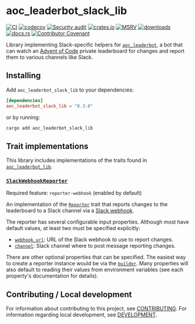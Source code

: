 # aoc_leaderbot_slack_lib

[![CI](https://github.com/clechasseur/aoc_leaderbot/actions/workflows/ci.yml/badge.svg?branch=main&event=push)](https://github.com/clechasseur/aoc_leaderbot/actions/workflows/ci.yml) [![codecov](https://codecov.io/gh/clechasseur/aoc_leaderbot/branch/main/graph/badge.svg?token=qSFdAkbb8U)](https://codecov.io/gh/clechasseur/aoc_leaderbot) [![Security audit](https://github.com/clechasseur/aoc_leaderbot/actions/workflows/audit-check.yml/badge.svg?branch=main)](https://github.com/clechasseur/aoc_leaderbot/actions/workflows/audit-check.yml) [![crates.io](https://img.shields.io/crates/v/aoc_leaderbot_slack_lib.svg)](https://crates.io/crates/aoc_leaderbot_slack_lib) [![MSRV](https://img.shields.io/crates/msrv/aoc_leaderbot_slack_lib)](https://github.com/clechasseur/aoc_leaderbot/tree/main/aoc_leaderbot_slack_lib) [![downloads](https://img.shields.io/crates/d/aoc_leaderbot_slack_lib.svg)](https://crates.io/crates/aoc_leaderbot_slack_lib) [![docs.rs](https://img.shields.io/badge/docs-latest-blue.svg)](https://docs.rs/aoc_leaderbot_slack_lib) [![Contributor Covenant](https://img.shields.io/badge/Contributor%20Covenant-2.1-4baaaa.svg)](../CODE_OF_CONDUCT.md)

Library implementing Slack-specific helpers for [`aoc_leaderbot`](https://github.com/clechasseur/aoc_leaderbot), a bot that can watch an [Advent of Code](https://adventofcode.com/) private leaderboard for changes and report them to various channels like Slack.

## Installing

Add `aoc_leaderbot_slack_lib` to your dependencies:

```toml
[dependencies]
aoc_leaderbot_slack_lib = "0.3.0"
```

or by running:

```bash
cargo add aoc_leaderbot_slack_lib
```

## Trait implementations

This library includes implementations of the traits found in [`aoc_leaderbot_lib`](https://crates.io/crates/aoc_leaderbot_lib).

### [`SlackWebhookReporter`](https://docs.rs/aoc_leaderbot_slack_lib/latest/aoc_leaderbot_slack_lib/leaderbot/reporter/slack/webhook/struct.SlackWebhookReporter.html)

Required feature: `reporter-webhook` (enabled by default)

An implementation of the [`Reporter`](https://docs.rs/aoc_leaderbot_lib/latest/aoc_leaderbot_lib/leaderbot/trait.Reporter.html) trait that reports changes to the leaderboard to a Slack channel via a [Slack webhook](https://api.slack.com/messaging/webhooks).

The reporter has several configurable input properties.
Although most have default values, at least two must be specified explicitly:

* [`webhook_url`](https://docs.rs/aoc_leaderbot_slack_lib/latest/aoc_leaderbot_slack_lib/leaderbot/reporter/slack/webhook/struct.SlackWebhookReporterBuilder.html#method.webhook_url): URL of the Slack webhook to use to report changes.
* [`channel`](https://docs.rs/aoc_leaderbot_slack_lib/latest/aoc_leaderbot_slack_lib/leaderbot/reporter/slack/webhook/struct.SlackWebhookReporterBuilder.html#method.channel): Slack channel where to post message reporting changes.

There are other optional properties that can be specified.
The easiest way to create a reporter instance would be via the [`builder`](https://docs.rs/aoc_leaderbot_slack_lib/latest/aoc_leaderbot_slack_lib/leaderbot/reporter/slack/webhook/struct.SlackWebhookReporter.html#method.builder).
Many properties will also default to reading their values from environment variables (see each property's documentation for details).

## Contributing / Local development

For information about contributing to this project, see [CONTRIBUTING](../CONTRIBUTING.md).
For information regarding local development, see [DEVELOPMENT](../DEVELOPMENT.md).
